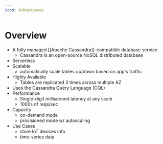 ```yaml
---
icon: AiKeyspaces
---
```

# Overview

- A fully managed [[Apache Cassandra]]-compatible database service
	- Cassandra is an open-source NoSQL distributed database
- Serverless
- Scalable
	- automatically scale tables up/down based on app's traffic
- Highly Available
	- Tables are replicated 3 times across multiple AZ
- Uses the Cassandra Query Language (CQL)
- Performance
	- Single-digit millisecond latency at any scale
	- 1000s of reqs/sec
- Capacity
	- on-demand mode
	- provisioned mode w/ autoscaling
- Use Cases
	- store IoT devices info
	- time-series data 
